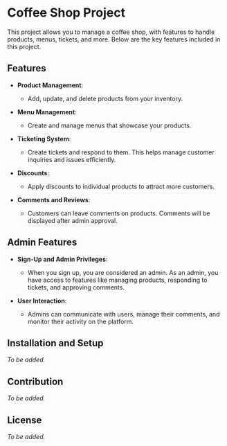 # Coffee Shop Project

This project allows you to manage a coffee shop, with features to handle products, menus, tickets, and more. Below are the key features included in this project.

## Features

- **Product Management**: 
  - Add, update, and delete products from your inventory.
  
- **Menu Management**: 
  - Create and manage menus that showcase your products.
  
- **Ticketing System**: 
  - Create tickets and respond to them. This helps manage customer inquiries and issues efficiently.
  
- **Discounts**: 
  - Apply discounts to individual products to attract more customers.
  
- **Comments and Reviews**:
  - Customers can leave comments on products. Comments will be displayed after admin approval.

## Admin Features

- **Sign-Up and Admin Privileges**:
  - When you sign up, you are considered an admin. As an admin, you have access to features like managing products, responding to tickets, and approving comments.

- **User Interaction**:
  - Admins can communicate with users, manage their comments, and monitor their activity on the platform.

## Installation and Setup

_To be added._

## Contribution

_To be added._

## License

_To be added._

